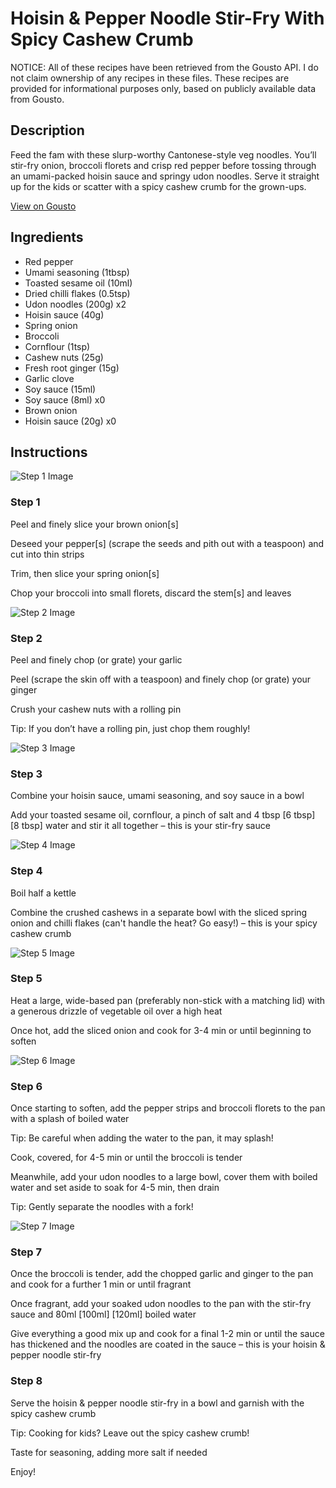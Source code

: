 # Hoisin & Pepper Noodle Stir-Fry With Spicy Cashew Crumb

NOTICE: All of these recipes have been retrieved from the Gousto API. I do not claim ownership of any recipes in these files. These recipes are provided for informational purposes only, based on publicly available data from Gousto.

## Description

Feed the fam with these slurp-worthy Cantonese-style veg noodles. You’ll stir-fry onion, broccoli florets and crisp red pepper before tossing through an umami-packed hoisin sauce and springy udon noodles. Serve it straight up for the kids or scatter with a spicy cashew crumb for the grown-ups.

[View on Gousto](https://www.gousto.co.uk/recipes/cookbook/veggie-hoisin-noodle-stir-fry-with-spicy-cashew-crumb)

## Ingredients

- Red pepper
- Umami seasoning (1tbsp)
- Toasted sesame oil (10ml)
- Dried chilli flakes (0.5tsp)
- Udon noodles (200g) x2
- Hoisin sauce (40g)
- Spring onion
- Broccoli
- Cornflour (1tsp)
- Cashew nuts (25g)
- Fresh root ginger (15g)
- Garlic clove
- Soy sauce (15ml)
- Soy sauce (8ml) x0
- Brown onion
- Hoisin sauce (20g) x0

## Instructions

![Step 1 Image](https://production-media.gousto.co.uk/cms/recipe-step-image/step-1-1688483151917-x200.jpg)

### Step 1

Peel and finely slice your brown onion[s]

Deseed your pepper[s]<span class="text-danger"> </span>(scrape the seeds and pith out with a teaspoon) and cut into thin strips

Trim, then slice your spring onion[s]

Chop your broccoli into small florets, discard the stem[s] and leaves

![Step 2 Image](https://production-media.gousto.co.uk/cms/recipe-step-image/step-2-1688483155510-x200.jpg)

### Step 2

Peel and finely chop (or grate) your garlic

Peel (scrape the skin off with a teaspoon) and finely chop (or grate) your ginger

Crush your cashew nuts with a rolling pin

Tip: If you don’t have a rolling pin, just chop them roughly!

![Step 3 Image](https://production-media.gousto.co.uk/cms/recipe-step-image/step-3-1688483159502-x200.jpg)

### Step 3

Combine your hoisin sauce, umami seasoning, and soy sauce in a bowl

Add your toasted sesame oil, cornflour, a pinch of salt and 4 tbsp <span class="text-purple">[6 tbsp]</span> <span class="text-danger">[8 tbsp]</span> water and stir it all together – this is your stir-fry sauce

![Step 4 Image](https://production-media.gousto.co.uk/cms/recipe-step-image/step-4-1688483163271-x200.jpg)

### Step 4

Boil half a kettle

Combine the crushed cashews in a separate bowl with the sliced spring onion and chilli flakes (can't handle the heat? Go easy!) – this is your spicy cashew crumb

![Step 5 Image](https://production-media.gousto.co.uk/cms/recipe-step-image/step-5-1688483168283-x200.jpg)

### Step 5

Heat a large, wide-based pan (preferably non-stick with a matching lid) with a generous drizzle of vegetable oil over a high heat

Once hot, add the sliced onion and cook for 3-4 min or until beginning to soften

![Step 6 Image](https://production-media.gousto.co.uk/cms/recipe-step-image/step-6-1688483176103-x200.jpg)

### Step 6

Once starting to soften, add the pepper strips and broccoli florets to the pan with a splash of boiled water

Tip: Be careful when adding the water to the pan, it may splash!

Cook, covered, for 4-5 min or until the broccoli is tender

Meanwhile, add your udon noodles to a large bowl, cover them with boiled water and set aside to soak for 4-5 min, then drain

Tip: Gently separate the noodles with a fork!

![Step 7 Image](https://production-media.gousto.co.uk/cms/recipe-step-image/step-7-1688483181837-x200.jpg)

### Step 7

Once the broccoli is tender, add the chopped garlic and ginger to the pan and cook for a further 1 min or until fragrant

Once fragrant, add your soaked udon noodles to the pan with the stir-fry sauce and 80ml <span class="text-purple">[100ml] </span><span class="text-danger">[120ml]</span> boiled water

Give everything a good mix up and cook for a final 1-2 min or until the sauce has thickened and the noodles are coated in the sauce – this is your hoisin & pepper noodle stir-fry

### Step 8

Serve the hoisin & pepper noodle stir-fry in a bowl and garnish with the spicy cashew crumb

<span class="text-danger">Tip: Cooking for kids? Leave out the spicy cashew crumb!</span>

Taste for seasoning, adding more salt if needed

Enjoy!

